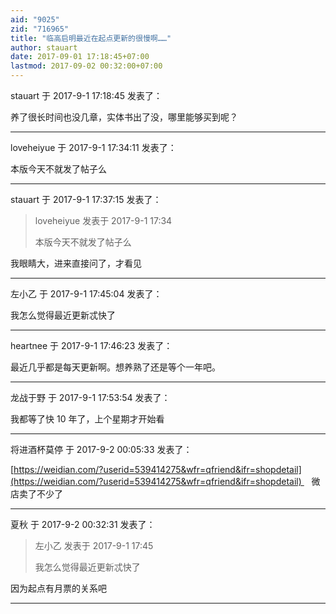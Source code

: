 ```yaml
---
aid: "9025"
zid: "716965"
title: "临高启明最近在起点更新的很慢啊……"
author: stauart
date: 2017-09-01 17:18:45+07:00
lastmod: 2017-09-02 00:32:00+07:00
---
```


stauart 于 2017-9-1 17:18:45 发表了：

养了很长时间也没几章，实体书出了没，哪里能够买到呢？

---

loveheiyue 于 2017-9-1 17:34:11 发表了：

本版今天不就发了帖子么

---

stauart 于 2017-9-1 17:37:15 发表了：

> loveheiyue 发表于 2017-9-1 17:34
>
> 本版今天不就发了帖子么

我眼睛大，进来直接问了，才看见

---

左小乙 于 2017-9-1 17:45:04 发表了：

我怎么觉得最近更新忒快了

---

heartnee 于 2017-9-1 17:46:23 发表了：

最近几乎都是每天更新啊。想养熟了还是等个一年吧。

---

龙战于野 于 2017-9-1 17:53:54 发表了：

我都等了快 10 年了，上个星期才开始看

---

将进酒杯莫停 于 2017-9-2 00:05:33 发表了：

[https://weidian.com/?userid=539414275&wfr=qfriend&ifr=shopdetail](https://weidian.com/?userid=539414275&wfr=qfriend&ifr=shopdetail)    微店卖了不少了

---

夏秋 于 2017-9-2 00:32:31 发表了：

> 左小乙 发表于 2017-9-1 17:45
>
> 我怎么觉得最近更新忒快了

因为起点有月票的关系吧

---
